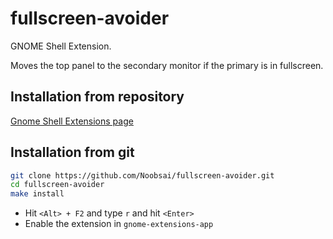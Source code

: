 # fullscreen-avoider
GNOME Shell Extension. 

Moves the top panel to the secondary monitor if the primary is in fullscreen.

## Installation from repository
[Gnome Shell Extensions page](https://extensions.gnome.org/)

## Installation from git
```bash
git clone https://github.com/Noobsai/fullscreen-avoider.git
cd fullscreen-avoider
make install
```
* Hit ```<Alt> + F2``` and type ```r``` and hit ```<Enter>```
* Enable the extension in ```gnome-extensions-app```
